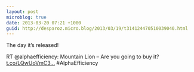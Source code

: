 ```yaml
---
layout: post
microblog: true
date: 2013-03-20 07:21 +1000
guid: http://desparoz.micro.blog/2013/03/19/t314124470510039040.html
---
```

The day it’s released!

RT @alphaefficiency: Mountain Lion – Are you going to buy it? [t.co/LQwUoVmC3...](http://t.co/LQwUoVmC31) #AlphaEfficiency
